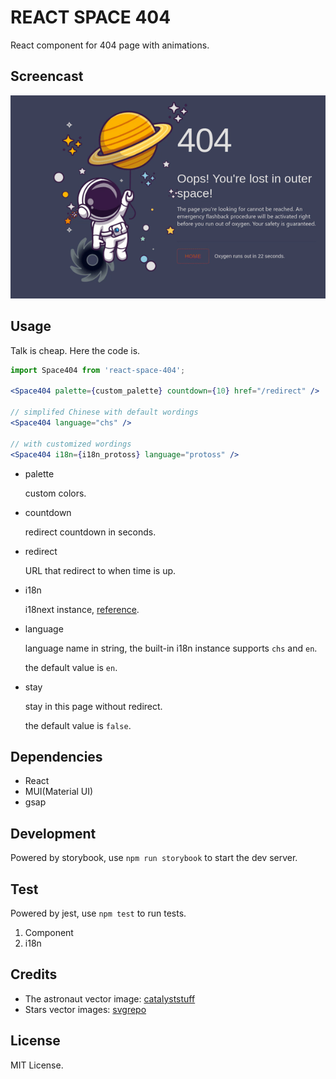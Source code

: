 # REACT SPACE 404

React component for 404 page with animations.

## Screencast

![outer space 404](/screencast/en-v1.0.0.gif)

## Usage

Talk is cheap. Here the code is.

```jsx
import Space404 from 'react-space-404';

<Space404 palette={custom_palette} countdown={10} href="/redirect" />

// simplifed Chinese with default wordings
<Space404 language="chs" />

// with customized wordings
<Space404 i18n={i18n_protoss} language="protoss" />
```

- palette

    custom colors.

- countdown

    redirect countdown in seconds.

- redirect

    URL that redirect to when time is up.

- i18n

    i18next instance, [reference](https://react.i18next.com/latest/i18next-instance).

- language

    language name in string, the built-in i18n instance supports `chs` and `en`.

    the default value is `en`.

- stay

    stay in this page without redirect.

    the default value is `false`.

## Dependencies

- React
- MUI(Material UI)
- gsap

## Development

Powered by storybook, use `npm run storybook` to start the dev server.

## Test

Powered by jest, use `npm test` to run tests.

1. Component
2. i18n

## Credits

- The astronaut vector image:
    [catalyststuff](https://www.freepik.com/catalyststuff)
- Stars vector images:
    [svgrepo](https://www.svgrepo.com/page/licensing)

## License

MIT License.
